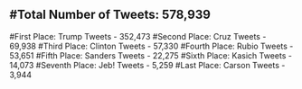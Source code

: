 #Total Number of Tweets: 578,939 
---
#First Place: Trump Tweets - 352,473
#Second Place: Cruz Tweets - 69,938
#Third Place: Clinton Tweets - 57,330
#Fourth Place: Rubio Tweets - 53,651
#Fifth Place: Sanders Tweets - 22,275
#Sixth Place: Kasich Tweets - 14,073
#Seventh Place: Jeb! Tweets - 5,259
#Last Place: Carson Tweets - 3,944
